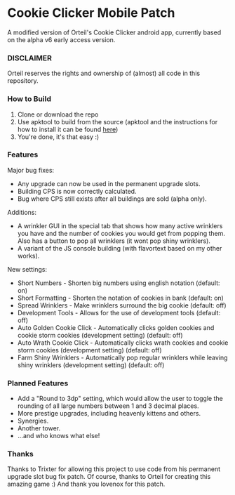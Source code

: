 # Cookie Clicker Mobile Patch
A modified version of Orteil's Cookie Clicker android app, currently based on the alpha v6 early access version.

### DISCLAIMER
Orteil reserves the rights and ownership of (almost) all code in this repository.

### How to Build
1. Clone or download the repo
2. Use apktool to build from the source (apktool and the instructions for how to install it can be found [here](https://ibotpeaches.github.io/Apktool/))
3. You're done, it's that easy :)

### Features
Major bug fixes:
- Any upgrade can now be used in the permanent upgrade slots.
- Building CPS is now correctly calculated.
- Bug where CPS still exists after all buildings are sold (alpha only).


Additions:
- A wrinkler GUI in the special tab that shows how many active wrinklers you have and the number of cookies you would get from popping them. Also has a button to pop all wrinklers (it wont pop shiny wrinklers).
- A variant of the JS console building (with flavortext based on my other works).

New settings:
- Short Numbers - Shorten big numbers using english notation (default: on)
- Short Formatting - Shorten the notation of cookies in bank (default: on)
- Spread Wrinklers - Make wrinklers surround the big cookie (default: off)
- Development Tools - Allows for the use of development tools (default: off)
- Auto Golden Cookie Click - Automatically clicks golden cookies and cookie storm cookies (development setting) (default: off)
- Auto Wrath Cookie Click - Automatically clicks wrath cookies and cookie storm cookies (development setting) (default: off)
- Farm Shiny Wrinklers - Automatically pop regular wrinklers while leaving shiny wrinklers (development setting) (default: off)

### Planned Features
- Add a "Round to 3dp" setting, which would allow the user to toggle the rounding of all large numbers between 1 and 3 decimal places.
- More prestige upgrades, including heavenly kittens and others.
- Synergies.
- Another tower.
- ...and who knows what else!

### Thanks
Thanks to Trixter for allowing this project to use code from his permanent upgrade slot bug fix patch.
Of course, thanks to Orteil for creating this amazing game :)
And thank you lovenox for this patch.

